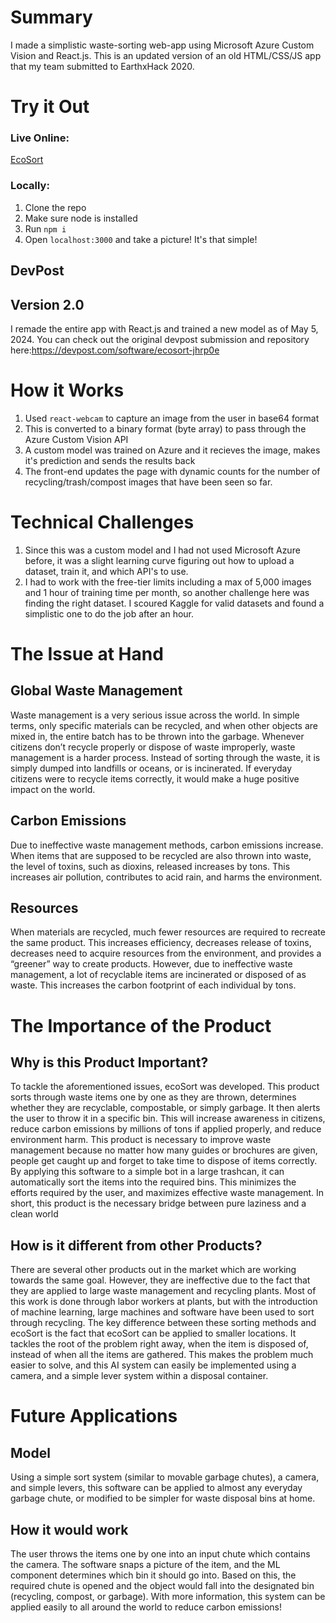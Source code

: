 # Summary
I made a simplistic waste-sorting web-app using Microsoft Azure Custom Vision and React.js. This is an updated version of an old HTML/CSS/JS app that my team submitted to EarthxHack 2020.

# Try it Out
### Live Online:
[EcoSort](https://ecosort.netlify.app/)

### Locally:
1. Clone the repo
2. Make sure node is installed
3. Run `npm i`
4. Open `localhost:3000` and take a picture!
It's that simple!

## DevPost

## Version 2.0
I remade the entire app with React.js and trained a new model as of May 5, 2024. You can check out the original devpost submission and repository here:https://devpost.com/software/ecosort-jhrp0e

# How it Works

1. Used `react-webcam` to capture an image from the user in base64 format
2. This is converted to a binary format (byte array) to pass through the Azure Custom Vision API
3. A custom model was trained on Azure and it recieves the image, makes it's prediction and sends the results back
4. The front-end updates the page with dynamic counts for the number of recycling/trash/compost images that have been seen so far.

# Technical Challenges

1. Since this was a custom model and I had not used Microsoft Azure before, it was a slight learning curve figuring out how to upload a dataset, train it, and which API's to use.
2. I had to work with the free-tier limits including a max of 5,000 images and 1 hour of training time per month, so another challenge here was finding the right dataset. I scoured Kaggle for valid datasets and found a simplistic one to do the job after an hour.


# The Issue at Hand

## Global Waste Management

Waste management is a very serious issue across the world. In simple terms, only specific materials can be recycled, and when other objects are mixed in, the entire batch has to be thrown into the garbage. Whenever citizens don’t recycle properly or dispose of waste improperly, waste management is a harder process. Instead of sorting through the waste, it is simply dumped into landfills or oceans, or is incinerated. If everyday citizens were to recycle items correctly, it would make a huge positive impact on the world.

## Carbon Emissions

Due to ineffective waste management methods, carbon emissions increase. When items that are supposed to be recycled are also thrown into waste, the level of toxins, such as dioxins, released increases by tons. This increases air pollution, contributes to acid rain, and harms the environment.

## Resources

When materials are recycled, much fewer resources are required to recreate the same product. This increases efficiency, decreases release of toxins, decreases need to acquire resources from the environment, and provides a “greener” way to create products. However, due to ineffective waste management, a lot of recyclable items are incinerated or disposed of as waste. This increases the carbon footprint of each individual by tons.

# The Importance of the Product

## Why is this Product Important?

To tackle the aforementioned issues, ecoSort was developed. This product sorts through waste items one by one as they are thrown, determines whether they are recyclable, compostable, or simply garbage. It then alerts the user to throw it in a specific bin. This will increase awareness in citizens, reduce carbon emissions by millions of tons if applied properly, and reduce environment harm. This product is necessary to improve waste management because no matter how many guides or brochures are given, people get caught up and forget to take time to dispose of items correctly. By applying this software to a simple bot in a large trashcan, it can automatically sort the items into the required bins. This minimizes the efforts required by the user, and maximizes effective waste management. In short, this product is the necessary bridge between pure laziness and a clean world

## How is it different from other Products?

There are several other products out in the market which are working towards the same goal. However, they are ineffective due to the fact that they are applied to large waste management and recycling plants. Most of this work is done through labor workers at plants, but with the introduction of machine learning, large machines and software have been used to sort through recycling. The key difference between these sorting methods and ecoSort is the fact that ecoSort can be applied to smaller locations. It tackles the root of the problem right away, when the item is disposed of, instead of when all the items are gathered. This makes the problem much easier to solve, and this AI system can easily be implemented using a camera, and a simple lever system within a disposal container.

# Future Applications

## Model

Using a simple sort system (similar to movable garbage chutes), a camera, and simple levers, this software can be applied to almost any everyday garbage chute, or modified to be simpler for waste disposal bins at home.

## How it would work

The user throws the items one by one into an input chute which contains the camera. The software snaps a picture of the item, and the ML component determines which bin it should go into. Based on this, the required chute is opened and the object would fall into the designated bin (recycling, compost, or garbage). With more information, this system can be applied easily to all around the world to reduce carbon emissions!
